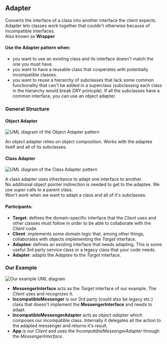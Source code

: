 ## Adapter

Converts the interface of a class into another interface the client expects.
Adapter lets classes work together that couldn't otherwise because of
incompatible interfaces.  
Also known as **Wrapper**

#### Use the Adapter pattern when:

- you want to use an existing class and its interface doesn't match the one you must
  have. 
- you want to have a reusable class that cooperates with potentially
  incompatible classes.
- you want to reuse a hierarchy of subclasses that lack some common
  functionality that can't be added in a superclass (subclassing each class
  in the hierarchy would break DRY prinicple). If all the subclasses have
  a common interface, you can use an object adapter.

### General Structure

#### Object Adapter

![UML diagram of the Object Adapter pattern][1]

An object adapter relies on object composition.
Works with the adaptee itself and all of its subclasses.

#### Class Adapter

![UML diagram of the Class Adapter pattern][2]

A class adapter uses inheritance to adapt one interface to another.  
No additional object pointer indirection is needed to get to the adaptee. We
use _super_ calls to a parent class.  
Won't work when we want to adapt a class and all of it's subclasses.

#### Participants:

- **Target**: defines the domain-specific interface that the _Client_ uses and
  other classes must follow in order to be able to collaborate with the
  _Client_ code.
- **Client**: implements some domain logic that, among other things, collaborates
  with objects implementing the _Target_ interface.
- **Adaptee**: defines an existing interface that needs adapting. This is some
  useful 3rd party service class or a legacy class that your code needs.
- **Adapter**: adapts the _Adaptee_ to the _Target_ interface.

### Our Example

![Our example UML diagram][3]

- **MessengerInterface** acts as the _Target_ interface of our example. The _Client_
  uses and recognizes it.  
- **IncompatibleMessenger** is our 3rd party (could also be legacy etc.) class
  that doesn't implement the **MessengerInterface** and needs to adapt.
- **IncompatibleMessengerAdapter** acts as _object adapter_ which composes our
  incompatible class. Internally it delegates all the action to the adapted
  messenger and returns it's result.  
- **App** is our _Client_ and uses the _IncompatibleMessengerAdapter_ through
  the _MessengerInterface_.  

[1]: https://i.ibb.co/MfK5sqV/Adapter-Object.png
[2]: https://i.ibb.co/gwxXzVj/Adapter-Class.png
[3]: https://i.ibb.co/986vSZB/Adapter-example.png
